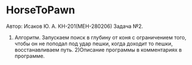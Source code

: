 # HorseToPawn
Автор: Исаков Ю. А. КН-201(МЕН-280206) 
Задача №2.

1) Алгоритм. Запускаем поиск в глубину от коня с ограничением того, чтобы он не поподал под удар пешки, когда доходит то пешки, восстанавливаем путь.
2)Описание программы в комментариях в программе.
